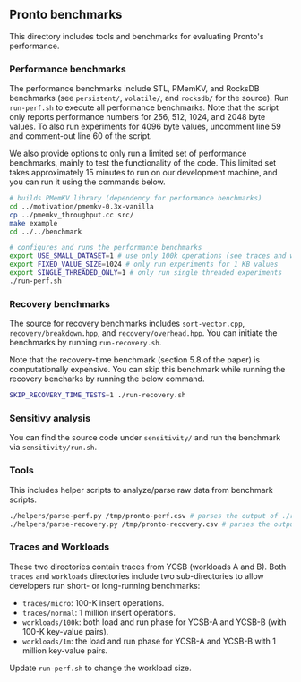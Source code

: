 ## Pronto benchmarks
This directory includes tools and benchmarks for evaluating Pronto's performance.

### Performance benchmarks
The performance benchmarks include STL, PMemKV, and RocksDB benchmarks (see `persistent/`, `volatile/`, and `rocksdb/` for the source).
Run `run-perf.sh` to execute all performance benchmarks. Note that the script only reports performance numbers for 256, 512, 1024, 
and 2048 byte values. To also run experiments for 4096 byte values, uncomment line 59 and comment-out line 60 of the script.

We also provide options to only run a limited set of performance benchmarks, mainly to test the functionality of the code.
This limited set takes approximately 15 minutes to run on our development machine, and you can run it using the commands below.

```bash
# builds PMemKV library (dependency for performance benchmarks)
cd ../motivation/pmemkv-0.3x-vanilla
cp ../pmemkv_throughput.cc src/
make example
cd ../../benchmark

# configures and runs the performance benchmarks
export USE_SMALL_DATASET=1 # use only 100k operations (see traces and workloads)
export FIXED_VALUE_SIZE=1024 # only run experiments for 1 KB values
export SINGLE_THREADED_ONLY=1 # only run single threaded experiments
./run-perf.sh
```

### Recovery benchmarks
The source for recovery benchmarks includes `sort-vector.cpp`, `recovery/breakdown.hpp`, and `recovery/overhead.hpp`.
You can initiate the benchmarks by running `run-recovery.sh`.

Note that the recovery-time benchmark (section 5.8 of the paper) is computationally expensive.
You can skip this benchmark while running the recovery bencharks by running the below command.

```bash
SKIP_RECOVERY_TIME_TESTS=1 ./run-recovery.sh
```

### Sensitivy analysis
You can find the source code under `sensitivity/` and run the benchmark via `sensitivity/run.sh`.

### Tools
This includes helper scripts to analyze/parse raw data from benchmark scripts.

```bash
./helpers/parse-perf.py /tmp/pronto-perf.csv # parses the output of ./run-perf.sh
./helpers/parse-recovery.py /tmp/pronto-recovery.csv # parses the output of ./run-recovery.sh
```

### Traces and Workloads
These two directories contain traces from YCSB (workloads A and B).
Both `traces` and `workloads` directories include two sub-directories to allow developers run short- or long-running benchmarks:
- `traces/micro`: 100-K insert operations.
- `traces/normal`: 1 million insert operations.
- `workloads/100k`: both load and run phase for YCSB-A and YCSB-B (with 100-K key-value pairs).
- `workloads/1m`: the load and run phase for YCSB-A and YCSB-B with 1 million key-value pairs.

Update `run-perf.sh` to change the workload size.
